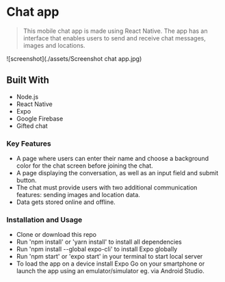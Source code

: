 # Chat app

> This mobile chat app is made using React Native. The app has an interface that enables users to send and receive chat messages, images and locations.

![screenshot](./assets/Screenshot chat app.jpg)

## Built With

- Node.js
- React Native
- Expo
- Google Firebase
- Gifted chat

### Key Features

- A page where users can enter their name and choose a background color for the chat screen before joining the chat.
- A page displaying the conversation, as well as an input field and submit button.
- The chat must provide users with two additional communication features: sending images and location data.
- Data gets stored online and offline.

### Installation and Usage

- Clone or download this repo
- Run 'npm install' or 'yarn install' to install all dependencies
- Run 'npm install --global expo-cli' to install Expo globally
- Run 'npm start' or 'expo start' in your terminal to start local server
- To load the app on a device install Expo Go on your smartphone or launch the app using an emulator/simulator eg. via Android Studio.
